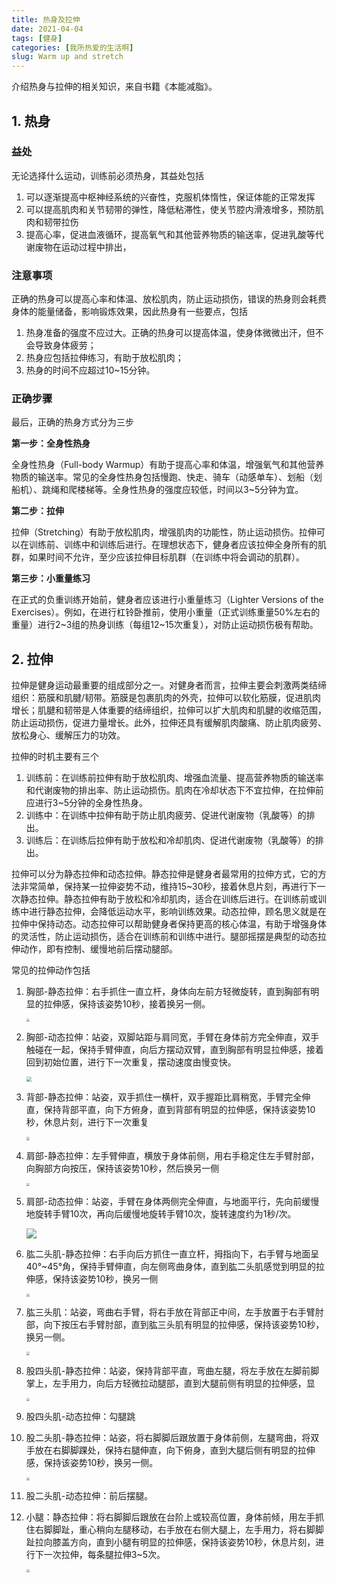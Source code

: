 ```yaml
---
title: 热身及拉伸
date: 2021-04-04
tags: [健身]
categories: [我所热爱的生活啊]
slug: Warm up and stretch
---
```


介绍热身与拉伸的相关知识，来自书籍《本能减脂》。

<!--more-->

## 1. 热身

### 益处

无论选择什么运动，训练前必须热身，其益处包括

1. 可以逐渐提高中枢神经系统的兴奋性，克服机体惰性，保证体能的正常发挥
2. 可以提高肌肉和关节韧带的弹性，降低粘滞性，使关节腔内滑液增多，预防肌肉和韧带拉伤
3. 提高心率，促进血液循环，提高氧气和其他营养物质的输送率，促进乳酸等代谢废物在运动过程中排出，

### 注意事项

正确的热身可以提高心率和体温、放松肌肉，防止运动损伤，错误的热身则会耗费身体的能量储备，影响锻炼效果，因此热身有一些要点，包括

1. 热身准备的强度不应过大。正确的热身可以提高体温，使身体微微出汗，但不会导致身体疲劳；
2. 热身应包括拉伸练习，有助于放松肌肉；
3. 热身的时间不应超过10~15分钟。

### 正确步骤

最后，正确的热身方式分为三步

**第一步：全身性热身**

全身性热身（Full-body Warmup）有助于提高心率和体温，增强氧气和其他营养物质的输送率。常见的全身性热身包括慢跑、快走、骑车（动感单车）、划船（划船机）、跳绳和爬楼梯等。全身性热身的强度应较低，时间以3~5分钟为宜。

**第二步：拉伸**

拉伸（Stretching）有助于放松肌肉，增强肌肉的功能性，防止运动损伤。拉伸可以在训练前、训练中和训练后进行。在理想状态下，健身者应该拉伸全身所有的肌群，如果时间不允许，至少应该拉伸目标肌群（在训练中将会调动的肌群）。

**第三步：小重量练习**

在正式的负重训练开始前，健身者应该进行小重量练习（Lighter Versions of the Exercises）。例如，在进行杠铃卧推前，使用小重量（正式训练重量50%左右的重量）进行2~3组的热身训练（每组12~15次重复），对防止运动损伤极有帮助。

## 2. 拉伸

拉伸是健身运动最重要的组成部分之一。对健身者而言，拉伸主要会刺激两类结缔组织：筋膜和肌腱/韧带。筋膜是包裹肌肉的外壳，拉伸可以软化筋膜，促进肌肉增长；肌腱和韧带是人体重要的结缔组织，拉伸可以扩大肌肉和肌腱的收缩范围，防止运动损伤，促进力量增长。此外，拉伸还具有缓解肌肉酸痛、防止肌肉疲劳、放松身心、缓解压力的功效。

拉伸的时机主要有三个

1. 训练前：在训练前拉伸有助于放松肌肉、增强血流量、提高营养物质的输送率和代谢废物的排出率、防止运动损伤。肌肉在冷却状态下不宜拉伸，在拉伸前应进行3~5分钟的全身性热身。
2. 训练中：在训练中拉伸有助于防止肌肉疲劳、促进代谢废物（乳酸等）的排出。
3. 训练后：在训练后拉伸有助于放松和冷却肌肉、促进代谢废物（乳酸等）的排出。

拉伸可以分为静态拉伸和动态拉伸。静态拉伸是健身者最常用的拉伸方式，它的方法非常简单，保持某一拉伸姿势不动，维持15~30秒，接着休息片刻，再进行下一次静态拉伸。静态拉伸有助于放松和冷却肌肉，适合在训练后进行。在训练前或训练中进行静态拉伸，会降低运动水平，影响训练效果。动态拉伸，顾名思义就是在拉伸中保持动态。动态拉伸可以帮助健身者保持更高的核心体温，有助于增强身体的灵活性，防止运动损伤，适合在训练前和训练中进行。腿部摇摆是典型的动态拉伸动作，即有控制、缓慢地前后摆动腿部。

常见的拉伸动作包括

1. 胸部-静态拉伸：右手抓住一直立杆，身体向左前方轻微旋转，直到胸部有明显的拉伸感，保持该姿势10秒，接着换另一侧。

   <img src="https://res.weread.qq.com/wrepub/epub_908135_34" style="zoom: 33%;" />

2. 胸部-动态拉伸：站姿，双脚站距与肩同宽，手臂在身体前方完全伸直，双手触碰在一起，保持手臂伸直，向后方摆动双臂，直到胸部有明显拉伸感，接着回到初始位置，进行下一次重复，摆动速度由慢变快。

   <img src="https://res.weread.qq.com/wrepub/epub_908135_35" style="zoom:50%;" />

3. 背部-静态拉伸：站姿，双手抓住一横杆，双手握距比肩稍宽，手臂完全伸直，保持背部平直，向下方俯身，直到背部有明显的拉伸感，保持该姿势10秒，休息片刻，进行下一次重复

   <img src="https://res.weread.qq.com/wrepub/epub_908135_36" style="zoom: 33%;" />

4. 肩部-静态拉伸：左手臂伸直，横放于身体前侧，用右手稳定住左手臂肘部，向胸部方向按压，保持该姿势10秒，然后换另一侧

   <img src="https://res.weread.qq.com/wrepub/epub_908135_37" style="zoom: 33%;" />

5. 肩部-动态拉伸：站姿，手臂在身体两侧完全伸直，与地面平行，先向前缓慢地旋转手臂10次，再向后缓慢地旋转手臂10次，旋转速度约为1秒/次。

   ![](https://res.weread.qq.com/wrepub/epub_908135_38)

6. 肱二头肌-静态拉伸：右手向后方抓住一直立杆，拇指向下，右手臂与地面呈40°~45°角，保持手臂伸直，向左侧弯曲身体，直到肱二头肌感觉到明显的拉伸感，保持该姿势10秒，换另一侧

   <img src="https://res.weread.qq.com/wrepub/epub_908135_39" style="zoom:33%;" />

7. 肱三头肌：站姿，弯曲右手臂，将右手放在背部正中间，左手放置于右手臂肘部，向下按压右手臂肘部，直到肱三头肌有明显的拉伸感，保持该姿势10秒，换另一侧。

   <img src="https://res.weread.qq.com/wrepub/epub_908135_40" style="zoom: 33%;" />

8. 股四头肌-静态拉伸：站姿，保持背部平直，弯曲左腿，将左手放在左脚前脚掌上，左手用力，向后方轻微拉动腿部，直到大腿前侧有明显的拉伸感，显

   <img src="https://res.weread.qq.com/wrepub/epub_908135_41" style="zoom:33%;" />

9. 股四头肌-动态拉伸：勾腿跳

10. 股二头肌-静态拉伸：站姿，将右脚脚后跟放置于身体前侧，左腿弯曲，将双手放在右脚脚踝处，保持右腿伸直，向下俯身，直到大腿后侧有明显的拉伸感，保持该姿势10秒，换另一侧。

    <img src="https://res.weread.qq.com/wrepub/epub_908135_43" style="zoom: 33%;" />

11. 股二头肌-动态拉伸：前后摆腿。

12. 小腿：静态拉伸：将右脚脚后跟放在台阶上或较高位置，身体前倾，用左手抓住右脚脚趾，重心稍向左腿移动，右手放在右侧大腿上，左手用力，将右脚脚趾拉向膝盖方向，直到小腿有明显的拉伸感，保持该姿势10秒，休息片刻，进行下一次拉伸，每条腿拉伸3~5次。

    <img src="https://res.weread.qq.com/wrepub/epub_908135_45" style="zoom: 33%;" />





